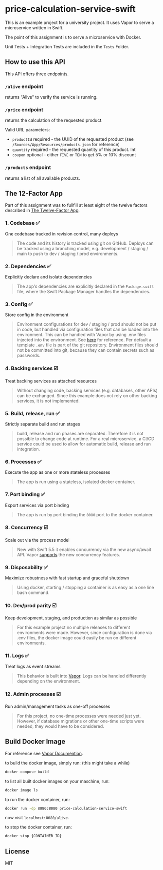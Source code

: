 # price-calculation-service-swift

This is an example project for a university project. It uses Vapor to serve a microservice written in Swift. 

The point of this assignment is to serve a microservice with Docker.

Unit Tests + Integration Tests are included in the `Tests` Folder.

## How to use this API
This API offers three endpoints.

### `/alive` endpoint

returns "Alive" to verify the service is running.

### `/price` endpoint

returns the calculation of the requested product.

Valid URL parameters:

- `productId` required - the UUID of the requested product (see `/Sources/App/Resources/products.json` for reference)
- `quantity` required - the requested quantity of this product. Int
- `coupon` optional - either `FIVE` or `TEN` to get 5% or 10% discount

### `/products` endpoint

returns a list of all available products.

## The 12-Factor App
Part of this assignment was to fullfill at least eight of the twelve factors described in [The Twelve-Factor App](https://12factor.net/). 

### 1. Codebase ✅
One codebase tracked in revision control, many deploys

> The code and its history is tracked using git on GitHub. Deploys can be tracked using a branching model, e.g. development / staging / main to push to dev / staging / prod environments.

### 2. Dependencies ✅
Explicitly declare and isolate dependencies

> The app's dependencies are explicitly declared in the `Package.swift` file, where the Swift Package Manager handles the dependencies.

### 3. Config ✅
Store config in the environment

> Environment configurations for dev / staging / prod should not be put in code, but handled via configuration files that can be loaded into the environment. This can be handled with Vapor by using .env files injected into the environment. See [here](https://docs.vapor.codes/4.0/environment/) for reference. Per default a template `.env` file is part of the git repository. Environment files should not be committed into git, because they can contain secrets such as passwords.

### 4. Backing services ☑️
Treat backing services as attached resources

> Without changing code, backing services (e.g. databases, other APIs) can be exchanged. Since this example does not rely on other backing services, it is not implemented.

### 5. Build, release, run ✅
Strictly separate build and run stages

> build, release and run phases are separated. Therefore it is not possible to change code at runtime. For a real microservice, a CI/CD service could be used to allow for automatic build, release and run integration. 

### 6. Processes ✅
Execute the app as one or more stateless processes

> The app is run using a stateless, isolated docker container.

### 7. Port binding ✅
Export services via port binding

> The app is run by port binding the `8080` port to the docker container.

### 8. Concurrency ☑️
Scale out via the process model

> New with Swift 5.5 it enables concurrency via the new async/await API. Vapor [supports](https://docs.vapor.codes/4.0/async/#async-await) the new concurrency features.

### 9. Disposability ✅
Maximize robustness with fast startup and graceful shutdown

> Using docker, starting / stopping a container is as easy as a one line bash command.

### 10. Dev/prod parity ☑️
Keep development, staging, and production as similar as possible

> For this example project no multiple releases to different environments were made. However, since configuration is done via .env files, the docker image could easily be run on different environments. 

### 11. Logs ✅
Treat logs as event streams

> This behavior is built into [Vapor](https://docs.vapor.codes/4.0/logging/). Logs can be handled differently depending on the environment. 

### 12. Admin processes ☑️
Run admin/management tasks as one-off processes

> For this project, no one-time processes were needed just yet. However, if database migrations or other one-time scripts were needed, they would have to be considered.

## Build Docker Image
For reference see [Vapor Documention](https://docs.vapor.codes/4.0/deploy/docker/).

to build the docker image, simply run: (this might take a while)

```bash
docker-compose build
```

to list all built docker images on your maschine, run:

```bash
docker image ls
```

to run the docker container, run:

```bash
docker run -dp 8080:8080 price-calculation-service-swift
```

now visit `localhost:8080/alive`.

to stop the docker container, run:

```bash
docker stop {CONTAINER ID}
```

## License

MIT
